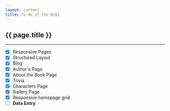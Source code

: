 ```yaml
---
layout: content
title: To-do of the Wiki
---
```

## {{ page.title }}

---

- [x] Responsive Pages
- [x] Structured Layout
- [x] Blog
- [x] Author's Page
- [x] About the Book Page
- [x] Trivia
- [x] Characters Page
- [x] Gallery Page
- [x] Responsive homepage grid
- [ ] **Data Entry**
